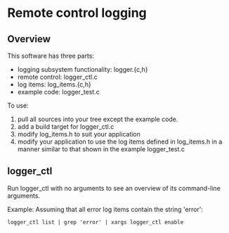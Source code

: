 # Remote control logging

## Overview

This software has three parts:
-  logging subsystem functionality: logger.{c,h}
-  remote control: logger_ctl.c
-  log items: log_items.{c,h}
-  example code: logger_test.c

To use:
1.  pull all sources into your tree except the example code.
2.  add a build target for logger_ctl.c
3.  modify log_items.h to suit your application
4.  modify your application to use the log items defined in log_items.h in
    a manner similar to that shown in the example logger_test.c

## logger_ctl

Run logger_ctl with no arguments to see an overview of its command-line
arguments.

Example: Assuming that all error log items contain the string 'error':

    logger_ctl list | grep 'error' | xargs logger_ctl enable
